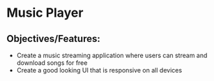 # Music Player

## Objectives/Features:
- Create a music streaming application where users can stream and download songs for free
- Create a good looking UI that is responsive on all devices

